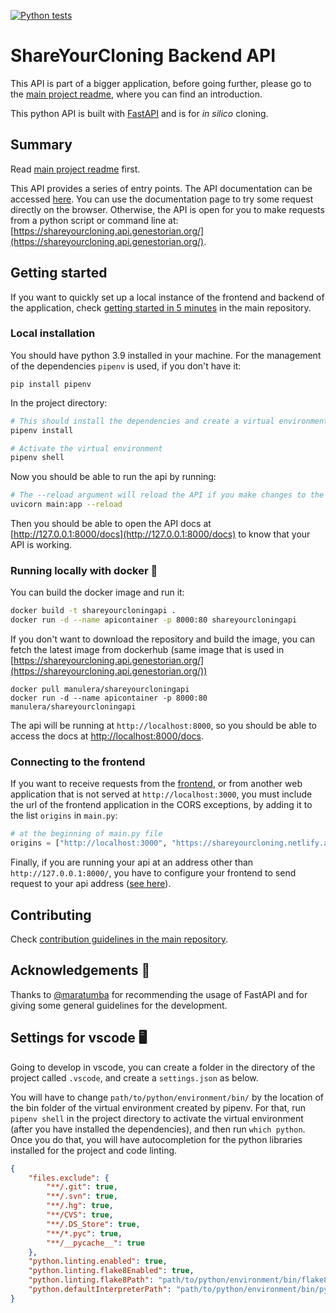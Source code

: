 [![Python tests](https://github.com/manulera/ShareYourCloning_backend_fastAPI/actions/workflows/ci.yml/badge.svg)](https://github.com/manulera/ShareYourCloning_backend_fastAPI/actions/workflows/ci.yml)
# ShareYourCloning Backend API

This API is part of a bigger application, before going further, please go to the [main project readme](https://github.com/manulera/ShareYourCloning), where you can find an introduction.

This python API is built with [FastAPI](https://fastapi.tiangolo.com/) and is for *in silico* cloning.

## Summary

Read [main project readme](https://github.com/manulera/ShareYourCloning) first.

This API provides a series of entry points. The API documentation can be accessed [here](https://shareyourcloning.api.genestorian.org/docs). You can use the documentation page to try some request directly on the browser. Otherwise, the API is open for you to make requests from a python script or command line at: [https://shareyourcloning.api.genestorian.org/](https://shareyourcloning.api.genestorian.org/).

## Getting started

If you want to quickly set up a local instance of the frontend and backend of the application, check [getting started in 5 minutes](https://github.com/manulera/ShareYourCloning#timer_clock-getting-started-in-5-minutes) in the main repository.

### Local installation

You should have python 3.9 installed in your machine. For the management of the dependencies `pipenv` is used, if you don't have it:

```
pip install pipenv
```

In the project directory:

```bash
# This should install the dependencies and create a virtual environment
pipenv install

# Activate the virtual environment
pipenv shell

```
Now you should be able to run the api by running:

```bash
# The --reload argument will reload the API if you make changes to the code
uvicorn main:app --reload
```

Then you should be able to open the API docs at [http://127.0.0.1:8000/docs](http://127.0.0.1:8000/docs) to know that your API is working.

### Running locally with docker :whale:

You can build the docker image and run it:

```bash
docker build -t shareyourcloningapi .
docker run -d --name apicontainer -p 8000:80 shareyourcloningapi
```

If you don't want to download the repository and build the image, you can fetch the latest image from dockerhub (same image that is used in [https://shareyourcloning.api.genestorian.org/](https://shareyourcloning.api.genestorian.org/))

```
docker pull manulera/shareyourcloningapi
docker run -d --name apicontainer -p 8000:80 manulera/shareyourcloningapi
```

The api will be running at `http://localhost:8000`, so you should be able to access the docs at [http://localhost:8000/docs](http://localhost:8000/docs0).

### Connecting to the frontend

If you want to receive requests from the [frontend](https://github.com/manulera/ShareYourCloning_frontend), or from another web application that is not served at `http://localhost:3000`, you must include the url of the frontend application in the CORS exceptions, by adding it to the list `origins` in `main.py`:

```python
# at the beginning of main.py file
origins = ["http://localhost:3000", "https://shareyourcloning.netlify.app"]
```

Finally, if you are running your api at an address other than `http://127.0.0.1:8000/`, you have to configure your frontend to send request to your api address ([see here](https://github.com/manulera/ShareYourCloning_backend#connecting-to-the-frontend)).

## Contributing

Check [contribution guidelines in the main repository](https://github.com/manulera/ShareYourCloning/blob/master/CONTRIBUTING.md).

## Acknowledgements :pray:

Thanks to [@maratumba](https://github.com/maratumba) for recommending the usage of FastAPI and for giving some general guidelines for the development.

## Settings for vscode :desktop_computer:

Going to develop in vscode, you can create a folder in the directory of the project called `.vscode`, and create a `settings.json` as below.

You will have to change `path/to/python/environment/bin/` by the location of the bin folder of the virtual environment created by pipenv. For that, run `pipenv shell` in the project directory to activate the virtual environment (after you have installed the dependencies), and then run `which python`. Once you do that, you will have autocompletion for the python libraries installed for the project and code linting.

```json
{
    "files.exclude": {
        "**/.git": true,
        "**/.svn": true,
        "**/.hg": true,
        "**/CVS": true,
        "**/.DS_Store": true,
        "**/*.pyc": true,
        "**/__pycache__": true
    },
    "python.linting.enabled": true,
    "python.linting.flake8Enabled": true,
    "python.linting.flake8Path": "path/to/python/environment/bin/flake8",
    "python.defaultInterpreterPath": "path/to/python/environment/bin/python",
}
```
